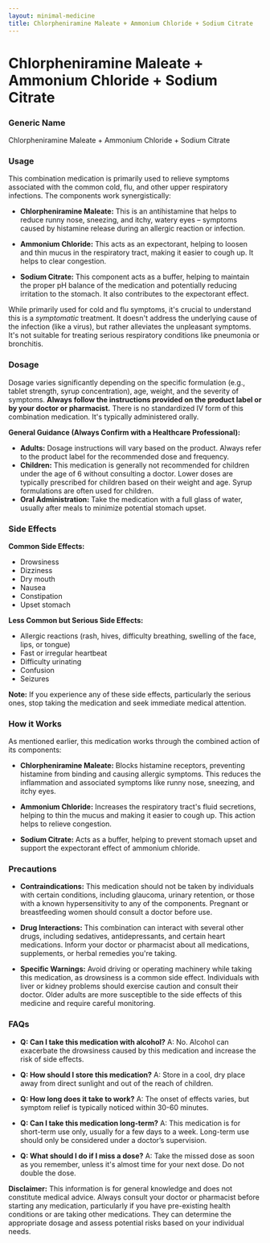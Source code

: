 ```yaml
---
layout: minimal-medicine
title: Chlorpheniramine Maleate + Ammonium Chloride + Sodium Citrate
---
```


# Chlorpheniramine Maleate + Ammonium Chloride + Sodium Citrate
### Generic Name
Chlorpheniramine Maleate + Ammonium Chloride + Sodium Citrate


### Usage

This combination medication is primarily used to relieve symptoms associated with the common cold, flu, and other upper respiratory infections.  The components work synergistically:

* **Chlorpheniramine Maleate:** This is an antihistamine that helps to reduce runny nose, sneezing, and itchy, watery eyes – symptoms caused by histamine release during an allergic reaction or infection.

* **Ammonium Chloride:** This acts as an expectorant, helping to loosen and thin mucus in the respiratory tract, making it easier to cough up.  It helps to clear congestion.

* **Sodium Citrate:** This component acts as a buffer, helping to maintain the proper pH balance of the medication and potentially reducing irritation to the stomach.  It also contributes to the expectorant effect.

While primarily used for cold and flu symptoms, it's crucial to understand this is a *symptomatic* treatment.  It doesn't address the underlying cause of the infection (like a virus), but rather alleviates the unpleasant symptoms.  It's not suitable for treating serious respiratory conditions like pneumonia or bronchitis.


### Dosage

Dosage varies significantly depending on the specific formulation (e.g., tablet strength, syrup concentration), age, weight, and the severity of symptoms.  **Always follow the instructions provided on the product label or by your doctor or pharmacist.**  There is no standardized IV form of this combination medication.  It's typically administered orally.

**General Guidance (Always Confirm with a Healthcare Professional):**

* **Adults:**  Dosage instructions will vary based on the product.  Always refer to the product label for the recommended dose and frequency.
* **Children:**  This medication is generally not recommended for children under the age of 6 without consulting a doctor.  Lower doses are typically prescribed for children based on their weight and age.  Syrup formulations are often used for children.
* **Oral Administration:**  Take the medication with a full glass of water, usually after meals to minimize potential stomach upset.


### Side Effects

**Common Side Effects:**

* Drowsiness
* Dizziness
* Dry mouth
* Nausea
* Constipation
* Upset stomach

**Less Common but Serious Side Effects:**

* Allergic reactions (rash, hives, difficulty breathing, swelling of the face, lips, or tongue)
* Fast or irregular heartbeat
* Difficulty urinating
* Confusion
* Seizures

**Note:**  If you experience any of these side effects, particularly the serious ones, stop taking the medication and seek immediate medical attention.


### How it Works

As mentioned earlier, this medication works through the combined action of its components:

* **Chlorpheniramine Maleate:** Blocks histamine receptors, preventing histamine from binding and causing allergic symptoms.  This reduces the inflammation and associated symptoms like runny nose, sneezing, and itchy eyes.

* **Ammonium Chloride:** Increases the respiratory tract's fluid secretions, helping to thin the mucus and making it easier to cough up. This action helps to relieve congestion.

* **Sodium Citrate:**  Acts as a buffer, helping to prevent stomach upset and support the expectorant effect of ammonium chloride.


### Precautions

* **Contraindications:** This medication should not be taken by individuals with certain conditions, including glaucoma, urinary retention, or those with a known hypersensitivity to any of the components.  Pregnant or breastfeeding women should consult a doctor before use.

* **Drug Interactions:**  This combination can interact with several other drugs, including sedatives, antidepressants, and certain heart medications.  Inform your doctor or pharmacist about all medications, supplements, or herbal remedies you're taking.

* **Specific Warnings:**  Avoid driving or operating machinery while taking this medication, as drowsiness is a common side effect.  Individuals with liver or kidney problems should exercise caution and consult their doctor.  Older adults are more susceptible to the side effects of this medicine and require careful monitoring.


### FAQs

* **Q: Can I take this medication with alcohol?** A: No.  Alcohol can exacerbate the drowsiness caused by this medication and increase the risk of side effects.

* **Q: How should I store this medication?** A: Store in a cool, dry place away from direct sunlight and out of the reach of children.

* **Q: How long does it take to work?** A: The onset of effects varies, but symptom relief is typically noticed within 30-60 minutes.

* **Q: Can I take this medication long-term?** A: This medication is for short-term use only, usually for a few days to a week. Long-term use should only be considered under a doctor’s supervision.

* **Q: What should I do if I miss a dose?** A: Take the missed dose as soon as you remember, unless it's almost time for your next dose. Do not double the dose.

**Disclaimer:** This information is for general knowledge and does not constitute medical advice.  Always consult your doctor or pharmacist before starting any medication, particularly if you have pre-existing health conditions or are taking other medications. They can determine the appropriate dosage and assess potential risks based on your individual needs.
